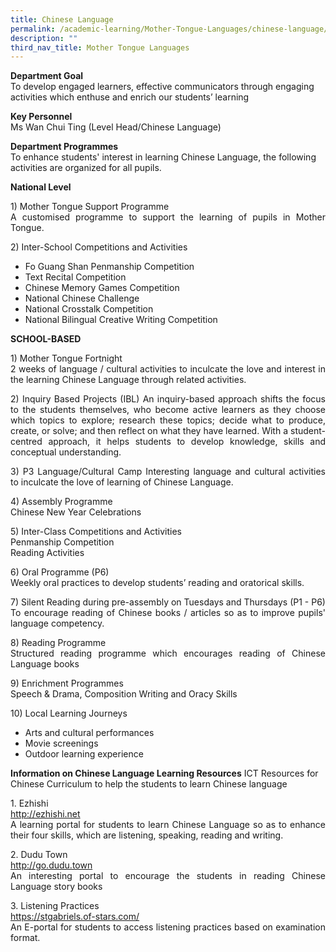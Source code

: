 ```yaml
---
title: Chinese Language
permalink: /academic-learning/Mother-Tongue-Languages/chinese-language/
description: ""
third_nav_title: Mother Tongue Languages
---
```

**Department Goal**   
To develop engaged learners, effective communicators through engaging activities which enthuse and enrich our students’ learning 
  
**Key Personnel** <br>
Ms Wan Chui Ting (Level Head/Chinese Language)

**Department Programmes** <br>
To enhance students' interest in learning Chinese Language, the following activities are organized for all pupils.

**National Level**<br>
<p align="justify">
1) Mother Tongue Support Programme <br>
A customised programme to support the learning of pupils in Mother Tongue.</p>

<p align="justify">
2) Inter-School Competitions and Activities<br>
	</p>
	
* Fo Guang Shan Penmanship Competition <br>
* Text Recital Competition <br>
* Chinese Memory Games Competition <br>
* National Chinese Challenge <br>
* National Crosstalk Competition <br>
* National Bilingual Creative Writing Competition<br>


**SCHOOL-BASED**
<p align="justify">
1) Mother Tongue Fortnight <br>
2 weeks of language / cultural activities to inculcate the love and interest in the learning Chinese Language through related activities.
	</p>
<p align="justify">
2) Inquiry Based Projects (IBL)
An inquiry-based approach shifts the focus to the students themselves, who become active learners as they choose which topics to explore; research these topics; decide what to produce, create, or solve; and then reflect on what they have learned. With a student-centred approach, it helps students to develop knowledge, skills and conceptual understanding.
</p>
<p align="justify">
3) P3 Language/Cultural Camp
Interesting language and cultural activities to inculcate the love of learning of Chinese Language.
	</p>
	<p align="justify">
4) Assembly Programme <br>
Chinese New Year Celebrations
	</p>
	<p align="justify">
5) Inter-Class Competitions and Activities <br>
Penmanship Competition <br>
Reading Activities
	</p>
	<p align="justify">
6) Oral Programme (P6) <br>
Weekly oral practices to develop students’ reading and oratorical skills.
	</p>
	<p align="justify">
7) Silent Reading during pre-assembly on Tuesdays and Thursdays (P1 - P6) <br>
To encourage reading of Chinese books / articles so as to improve pupils' language competency.
	</p>
	<p align="justify">
8) Reading Programme <br>
Structured reading programme which encourages reading of Chinese Language books
	</p>
	<p align="justify">
9) Enrichment Programmes <br>
Speech & Drama, Composition Writing and Oracy Skills
	</p>
	<p align="justify">
10) Local Learning Journeys <br>
	</p>
	
* Arts and cultural performances <br>
* Movie screenings <br>
* Outdoor learning experience


**Information on Chinese Language Learning Resources**
ICT Resources for Chinese Curriculum to help the students to learn Chinese language
<p align="justify">
1.	Ezhishi <br>
	<a href="http://ezhishi.net">http://ezhishi.net </a> <br>
A learning portal for students to learn Chinese Language so as to enhance their four skills, which are listening, speaking, reading and writing.
</p>
<p align="justify">
2.	Dudu Town <br>
<a href="http://go.dudu.town">http://go.dudu.town </a> <br>
An interesting portal to encourage the students in reading Chinese Language story books
</p>
<p align="justify">
3.	Listening Practices <br>
<a href="https://stgabriels.of-stars.com/">https://stgabriels.of-stars.com/ </a> <br>
An E-portal for students to access listening practices based on examination format.
</p>